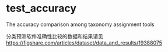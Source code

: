 # test_accuracy
The accuracy comparison among taxonomy assignment tools

分类预测软件准确性比较的数据和结果请见 https://figshare.com/articles/dataset/data_and_results/19388075
